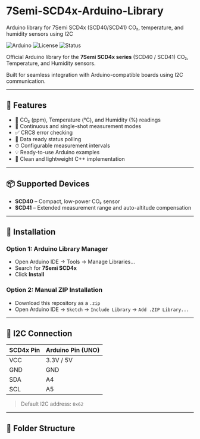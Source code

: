 # 7Semi-SCD4x-Arduino-Library
Arduino library for 7Semi SCD4x (SCD40/SCD41) CO₂, temperature, and humidity sensors using I2C 

![Arduino](https://img.shields.io/badge/platform-arduino-blue.svg)
![License](https://img.shields.io/badge/license-MIT-green.svg)
![Status](https://img.shields.io/badge/status-active-brightgreen.svg)

Official Arduino library for the **7Semi SCD4x series** (SCD40 / SCD41) CO₂, Temperature, and Humidity sensors.

Built for seamless integration with Arduino-compatible boards using I2C communication.

---

## 🌟 Features

- 📡 CO₂ (ppm), Temperature (°C), and Humidity (%) readings
- 🔁 Continuous and single-shot measurement modes
- ✅ CRC8 error checking
- 🔄 Data ready status polling
- ⏱ Configurable measurement intervals
- 💡 Ready-to-use Arduino examples
- 🧰 Clean and lightweight C++ implementation

---

## 📦 Supported Devices

- **SCD40** – Compact, low-power CO₂ sensor  
- **SCD41** – Extended measurement range and auto-altitude compensation  

---

## 🧰 Installation

### Option 1: Arduino Library Manager
- Open Arduino IDE → Tools → Manage Libraries...
- Search for **7Semi SCD4x**
- Click **Install**

### Option 2: Manual ZIP Installation
- Download this repository as a `.zip`
- Open Arduino IDE → `Sketch` → `Include Library` → `Add .ZIP Library...`

---

## 🔌 I2C Connection

| SCD4x Pin | Arduino Pin (UNO) |
|-----------|-------------------|
| VCC       | 3.3V / 5V         |
| GND       | GND               |
| SDA       | A4                |
| SCL       | A5                |

> Default I2C address: `0x62`

---

## 📂 Folder Structure

